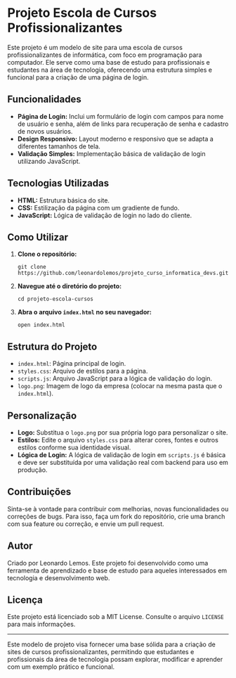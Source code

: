 <!DOCTYPE html>


<body>
    <h1>Projeto Escola de Cursos Profissionalizantes</h1>
    <p>
        Este projeto é um modelo de site para uma escola de cursos profissionalizantes de informática, com foco em programação para computador.
        Ele serve como uma base de estudo para profissionais e estudantes na área de tecnologia, oferecendo uma estrutura simples e funcional
        para a criação de uma página de login.
    </p>
    <h2>Funcionalidades</h2>
    <ul>
        <li><strong>Página de Login:</strong> Inclui um formulário de login com campos para nome de usuário e senha, além de links para recuperação de senha e cadastro de novos usuários.</li>
        <li><strong>Design Responsivo:</strong> Layout moderno e responsivo que se adapta a diferentes tamanhos de tela.</li>
        <li><strong>Validação Simples:</strong> Implementação básica de validação de login utilizando JavaScript.</li>
    </ul>
    <h2>Tecnologias Utilizadas</h2>
    <ul>
        <li><strong>HTML:</strong> Estrutura básica do site.</li>
        <li><strong>CSS:</strong> Estilização da página com um gradiente de fundo.</li>
        <li><strong>JavaScript:</strong> Lógica de validação de login no lado do cliente.</li>
    </ul>
    <h2>Como Utilizar</h2>
    <ol>
        <li><strong>Clone o repositório:</strong>
            <pre><code>git clone https://github.com/leonardolemos/projeto_curso_informatica_devs.git</code></pre>
        </li>
        <li><strong>Navegue até o diretório do projeto:</strong>
            <pre><code>cd projeto-escola-cursos</code></pre>
        </li>
        <li><strong>Abra o arquivo <code>index.html</code> no seu navegador:</strong>
            <pre><code>open index.html</code></pre>
        </li>
    </ol>
    <h2>Estrutura do Projeto</h2>
    <ul>
        <li><code>index.html</code>: Página principal de login.</li>
        <li><code>styles.css</code>: Arquivo de estilos para a página.</li>
        <li><code>scripts.js</code>: Arquivo JavaScript para a lógica de validação do login.</li>
        <li><code>logo.png</code>: Imagem de logo da empresa (colocar na mesma pasta que o <code>index.html</code>).</li>
    </ul>
    <h2>Personalização</h2>
    <ul>
        <li><strong>Logo:</strong> Substitua o <code>logo.png</code> por sua própria logo para personalizar o site.</li>
        <li><strong>Estilos:</strong> Edite o arquivo <code>styles.css</code> para alterar cores, fontes e outros estilos conforme sua identidade visual.</li>
        <li><strong>Lógica de Login:</strong> A lógica de validação de login em <code>scripts.js</code> é básica e deve ser substituída por uma validação real com backend para uso em produção.</li>
    </ul>
    <h2>Contribuições</h2>
    <p>
        Sinta-se à vontade para contribuir com melhorias, novas funcionalidades ou correções de bugs. Para isso, faça um fork do repositório,
        crie uma branch com sua feature ou correção, e envie um pull request.
    </p>
    <h2>Autor</h2>
    <p>
        Criado por Leonardo Lemos. Este projeto foi desenvolvido como uma ferramenta de aprendizado e base de estudo para aqueles interessados
        em tecnologia e desenvolvimento web.
    </p>
    <h2>Licença</h2>
    <p>
        Este projeto está licenciado sob a MIT License. Consulte o arquivo <code>LICENSE</code> para mais informações.
    </p>
    <hr>
    <p>
        Este modelo de projeto visa fornecer uma base sólida para a criação de sites de cursos profissionalizantes, permitindo que estudantes e
        profissionais da área de tecnologia possam explorar, modificar e aprender com um exemplo prático e funcional.
    </p>
</body>
</html>

